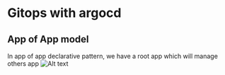 # Gitops with argocd 
## App of App model
In app of app declarative pattern, we have a root app which will manage others app
![Alt text](image.png)